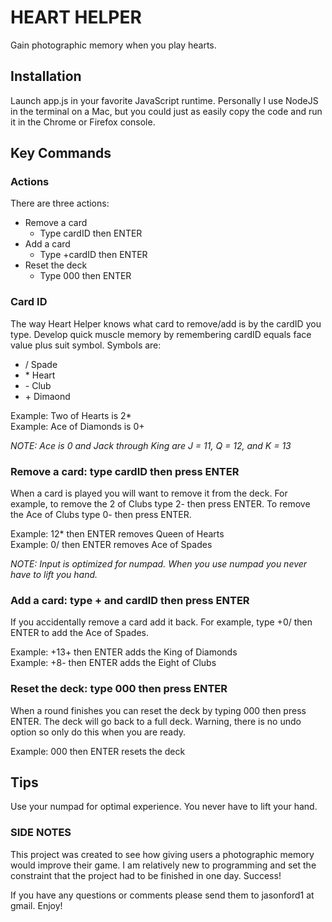 # HEART HELPER
Gain photographic memory when you play hearts.

## Installation
Launch app.js in your favorite JavaScript runtime. Personally I use NodeJS in the terminal on a Mac, but you could just as easily copy the code and run it in the Chrome or Firefox console.

## Key Commands  
### Actions
There are three actions:
 - Remove a card
   - Type cardID then ENTER
 - Add a card
   - Type +cardID then ENTER
 - Reset the deck
   - Type 000 then ENTER

### Card ID
The way Heart Helper knows what card to remove/add is by the cardID you type. Develop quick muscle memory by remembering cardID equals face value plus suit symbol. Symbols are:
 - / Spade
 - \* Heart
 - \- Club
 - \+ Dimaond  

 Example: Two of Hearts is 2*  
 Example: Ace of Diamonds is 0+  

 _NOTE: Ace is 0 and Jack through King are J = 11, Q = 12, and K = 13_  

### **Remove a card: type cardID then press ENTER**
When a card is played you will want to remove it from the deck. For example, to remove the 2 of Clubs type 2- then press ENTER. To remove the Ace of Clubs type 0- then press ENTER.  

 Example: 12* then ENTER removes Queen of Hearts  
 Example: 0/ then ENTER removes Ace of Spades  

 _NOTE: Input is optimized for numpad. When you use numpad you never have to lift you hand._  

### **Add a card: type + and cardID then press ENTER** 
If you accidentally remove a card add it back. For example, type +0/ then ENTER to add the Ace of Spades.

 Example: +13+ then ENTER adds the King of Diamonds  
 Example: +8- then ENTER adds the Eight of Clubs  

### **Reset the deck: type 000 then press ENTER**

When a round finishes you can reset the deck by typing 000 then press ENTER. The deck will go back to a full deck. Warning, there is no undo option so only do this when you are ready.  

 Example: 000 then ENTER resets the deck

## Tips
Use your numpad for optimal experience. You never have to lift your hand.

### SIDE NOTES
This project was created to see how giving users a photographic memory would improve their game. I am relatively new to programming and set the constraint that the project had to be finished in one day. Success!

If you have any questions or comments please send them to jasonford1 at gmail. Enjoy!
